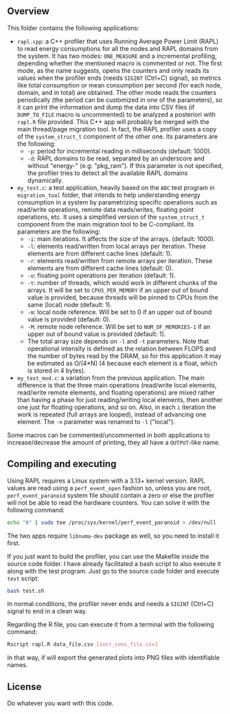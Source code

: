 ## Overview
This folder contains the following applications:
* `rapl.cpp`: a C++ profiler that uses Running Average Power Limit (RAPL) to read energy consumptions for all the nodes and RAPL domains from the system. It has two modes: `ONE_MEASURE` and a incremental profiling, depending whether the mentioned macro is commented or not. The first mode, as the name suggests, opens the counters and only reads its values when the profiler ends (needs `SIGINT` (Ctrl+C) signal), so metrics like total consumption or mean consumption per second (for each node, domain, and in total) are obtained. The other mode reads the counters periodically (the period can be customized in one of the parameters), so it can print the information and dump the data into CSV files (if `DUMP_TO_FILE` macro is uncommented) to be analyzed a posteriori with `rapl.R` file provided. This C++ app will probably be merged with the main thread/page migration tool. In fact, the RAPL profiler uses a copy of the `system_struct_t` component of the other one. Its parameters are the following:
  - `-p`: period for incremental reading in milliseconds (default: 1000).
  - `-d`: RAPL domains to be read, separated by an underscore and without "energy-" (e.g: "pkg_ram"). If this parameter is not specified, the profiler tries to detect all the available RAPL domains dynamically.
* `my_test.c`: a test application, heavily based on the `ABC` test program in `migration_tool` folder, that intends to help understanding energy consumption in a system by parametrizing specific operations such as read/write operations, remote data reads/writes, floating point operations, etc. It uses a simplified version of the `system_struct_t` component from the main migration tool to be C-compliant. Its parameters are the following:
  - `-i`: main iterations. It affects the size of the arrays. (default: 1000).
  - `-l`: elements read/written from local arrays per iteration. These elements are from different cache lines (default: 1).
  - `-r`: elements read/written from remote arrays per iteration. These elements are from different cache lines (default: 0).
  - `-o`: floating point operations per iteration (default: 1).
  - `-t`: number of threads, which would work in different chunks of the arrays. It will be set to `CPUS_PER_MEMORY` if an upper out of bound value is provided, because threads will be pinned to CPUs from the same (local) node (default: 1).
  - `-m`: local node reference. Will be set to 0 if an upper out of bound value is provided (default: 0).
  - `-M`: remote node reference. Will be set to `NUM_OF_MEMORIES-1` if an upper out of bound value is provided (default: 1).
  - The total array size depends on `-l` and `-t` parameters.
Note that operational intensity is defined as the relation between FLOPS and the number of bytes read by the DRAM, so for this application it may be estimated as O/(4*N) (4 because each element is a float, which is stored in 4 bytes).
* `my_test_mod.c`: a variation from the previous application. The main difference is that the three main operations (read/write local elements, read/write remote elements, and floating operations) are mixed rather than having a phase for just reading/writing local elements, then another one just for floating operations, and so on. Also, in each `i` iteration the work is repeated (full arrays are looped), instead of advancing one element. The `-n` parameter was renamed to `-l` ("local").

Some macros can be commented/uncommented in both applications to increase/decrease the amount of printing, they all have a `OUTPUT`-like name.

## Compiling and executing
Using RAPL requires a Linux system with a 3.13+ kernel version. RAPL values are read using a `perf_event_open` fashion so, unless you are root, `perf_event_paranoid` system file should contain a zero or else the profiler will not be able to read the hardware counters. You can solve it with the following command:
```bash
echo "0" | sudo tee /proc/sys/kernel/perf_event_paranoid > /dev/null
```

The two apps require `libnuma-dev` package as well, so you need to install it first.

If you just want to build the profiler, you can use the Makefile inside the source code folder. I have already facilitated a bash script to also execute it along with the test program. Just go to the source code folder and execute `test` script:
```bash
bash test.sh
```

In normal conditions, the profiler never ends and needs a `SIGINT` (Ctrl+C) signal to end in a clean way.

Regarding the R file, you can execute it from a terminal with the following command:
```bash
Rscript rapl.R data_file.csv [incr_cons_file.csv]
```
In that way, if will export the generated plots into PNG files with identifiable names.

## License
Do whatever you want with this code.

